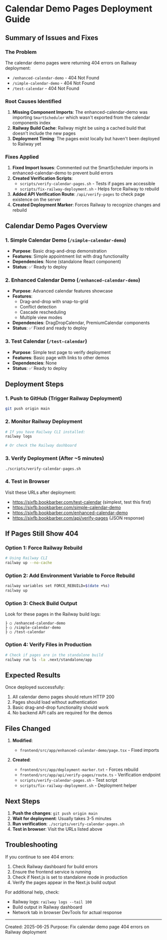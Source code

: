 # Calendar Demo Pages Deployment Guide

## Summary of Issues and Fixes

### The Problem
The calendar demo pages were returning 404 errors on Railway deployment:
- `/enhanced-calendar-demo` - 404 Not Found
- `/simple-calendar-demo` - 404 Not Found
- `/test-calendar` - 404 Not Found

### Root Causes Identified
1. **Missing Component Imports**: The enhanced-calendar-demo was importing `SmartScheduler` which wasn't exported from the calendar components index
2. **Railway Build Cache**: Railway might be using a cached build that doesn't include the new pages
3. **Deployment Timing**: The pages exist locally but haven't been deployed to Railway yet

### Fixes Applied
1. **Fixed Import Issues**: Commented out the SmartScheduler imports in enhanced-calendar-demo to prevent build errors
2. **Created Verification Scripts**:
   - `scripts/verify-calendar-pages.sh` - Tests if pages are accessible
   - `scripts/fix-railway-deployment.sh` - Helps force Railway to rebuild
3. **Added API Verification Route**: `/api/verify-pages` to check page existence on the server
4. **Created Deployment Marker**: Forces Railway to recognize changes and rebuild

## Calendar Demo Pages Overview

### 1. Simple Calendar Demo (`/simple-calendar-demo`)
- **Purpose**: Basic drag-and-drop demonstration
- **Features**: Simple appointment list with drag functionality
- **Dependencies**: None (standalone React component)
- **Status**: ✅ Ready to deploy

### 2. Enhanced Calendar Demo (`/enhanced-calendar-demo`)
- **Purpose**: Advanced calendar features showcase
- **Features**:
  - Drag-and-drop with snap-to-grid
  - Conflict detection
  - Cascade rescheduling
  - Multiple view modes
- **Dependencies**: DragDropCalendar, PremiumCalendar components
- **Status**: ✅ Fixed and ready to deploy

### 3. Test Calendar (`/test-calendar`)
- **Purpose**: Simple test page to verify deployment
- **Features**: Basic page with links to other demos
- **Dependencies**: None
- **Status**: ✅ Ready to deploy

## Deployment Steps

### 1. Push to GitHub (Trigger Railway Deployment)
```bash
git push origin main
```

### 2. Monitor Railway Deployment
```bash
# If you have Railway CLI installed:
railway logs

# Or check the Railway dashboard
```

### 3. Verify Deployment (After ~5 minutes)
```bash
./scripts/verify-calendar-pages.sh
```

### 4. Test in Browser
Visit these URLs after deployment:
- https://sixfb.bookbarber.com/test-calendar (simplest, test this first)
- https://sixfb.bookbarber.com/simple-calendar-demo
- https://sixfb.bookbarber.com/enhanced-calendar-demo
- https://sixfb.bookbarber.com/api/verify-pages (JSON response)

## If Pages Still Show 404

### Option 1: Force Railway Rebuild
```bash
# Using Railway CLI
railway up --no-cache
```

### Option 2: Add Environment Variable to Force Rebuild
```bash
railway variables set FORCE_REBUILD=$(date +%s)
railway up
```

### Option 3: Check Build Output
Look for these pages in the Railway build logs:
```
├ ○ /enhanced-calendar-demo
├ ○ /simple-calendar-demo
├ ○ /test-calendar
```

### Option 4: Verify Files in Production
```bash
# Check if pages are in the standalone build
railway run ls -la .next/standalone/app
```

## Expected Results

Once deployed successfully:
1. All calendar demo pages should return HTTP 200
2. Pages should load without authentication
3. Basic drag-and-drop functionality should work
4. No backend API calls are required for the demos

## Files Changed

1. **Modified**:
   - `frontend/src/app/enhanced-calendar-demo/page.tsx` - Fixed imports

2. **Created**:
   - `frontend/src/app/deployment-marker.txt` - Forces rebuild
   - `frontend/src/app/api/verify-pages/route.ts` - Verification endpoint
   - `scripts/verify-calendar-pages.sh` - Test script
   - `scripts/fix-railway-deployment.sh` - Deployment helper

## Next Steps

1. **Push the changes**: `git push origin main`
2. **Wait for deployment**: Usually takes 3-5 minutes
3. **Run verification**: `./scripts/verify-calendar-pages.sh`
4. **Test in browser**: Visit the URLs listed above

## Troubleshooting

If you continue to see 404 errors:
1. Check Railway dashboard for build errors
2. Ensure the frontend service is running
3. Check if Next.js is set to standalone mode in production
4. Verify the pages appear in the Next.js build output

For additional help, check:
- Railway logs: `railway logs --tail 100`
- Build output in Railway dashboard
- Network tab in browser DevTools for actual response

---
Created: 2025-06-25
Purpose: Fix calendar demo page 404 errors on Railway deployment
